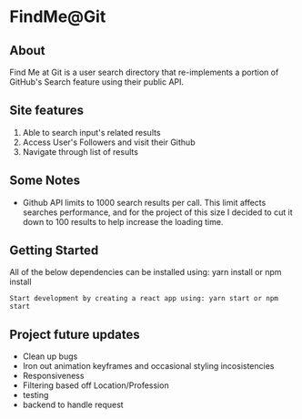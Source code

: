 # FindMe@Git

## About

Find Me at Git is a user search directory that re-implements a portion of GitHub's Search feature using their public API.

## Site features

1. Able to search input's related results
2. Access User's Followers and visit their Github
3. Navigate through list of results


## Some Notes

* Github API limits to 1000 search results per call. This limit affects searches performance, and for the project of this size I decided to cut it down to 100 results to help increase the loading time. 

## Getting Started

All of the below dependencies can be installed using: yarn install or npm install

`Start development by creating a react app using: yarn start or npm start`

## Project future updates

* Clean up bugs
* Iron out animation keyframes and occasional styling incosistencies
* Responsiveness
* Filtering based off Location/Profession
* testing
* backend to handle request
